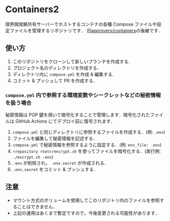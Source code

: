 # Containers2

限界開発鯖共有サーバーでホストするコンテナの各種 Compose ファイルや設定ファイルを管理するリポジトリです．
旧[approvers/containers](https://github.com/approvers/containers)の後継です．

## 使い方

1. このリポジトリをクローンして新しいブランチを作成する．
1. プロジェクト名のディレクトリを作成する．
1. ディレクトリ内に `compose.yml` を作成 & 編集する．
1. コミット & プッシュして PR を作成する．

### `compose.yml` 内で参照する環境変数やシークレットなどの秘密情報を扱う場合

秘密情報は PGP 鍵を用いて暗号化することで管理します．暗号化されたファイルは GitHub Actions にてデプロイ前に復号されます．

1. `compose.yml` と同じディレクトリに参照するファイルを作成する．(例: `.env`)
1. ファイルを編集して秘密情報を記述する．
1. `compose.yml` で秘密情報を参照するように設定する．(例: `env_file: .env`)
1. `<repository root>/encrypt.sh` を使ってファイルを暗号化する．(実行例: `./encrypt.sh .env`)
1. `.env` が削除され， `.env.secret` が作成される．
1. `.env.secret` をコミット & プッシュする．

## 注意

- マウント方式のボリュームを使用してこのリポジトリ内のファイルを参照することはできません．
- 上記の運用はあくまで暫定ですので，今後変更される可能性があります．
